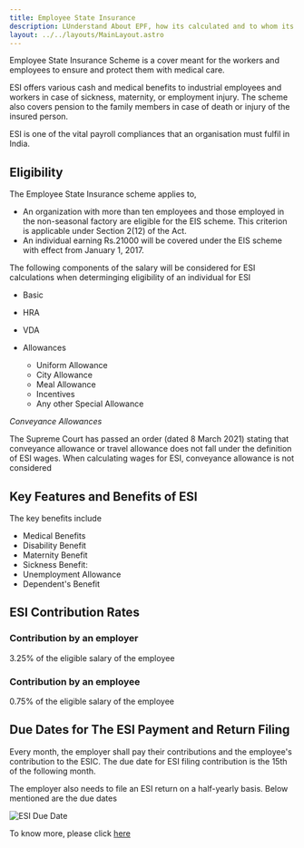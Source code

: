 ```yaml
---
title: Employee State Insurance
description: LUnderstand About EPF, how its calculated and to whom its applicable
layout: ../../layouts/MainLayout.astro
---
```



Employee State Insurance Scheme is a cover meant for the workers and employees to ensure and protect them with medical care.

ESI offers various cash and medical benefits to industrial employees  and workers in case of sickness, maternity, or employment injury. The scheme also covers pension to the family members in case of death or injury of the insured person.

ESI is one of the vital payroll compliances that an organisation must fulfil in India.

## Eligibility

The Employee State Insurance scheme applies to,

* An organization with more than ten employees and those employed in the non-seasonal factory are eligible for the EIS scheme. This criterion is applicable under Section 2(12) of the Act.
* An individual earning Rs.21000 will be covered under the EIS scheme with effect from January 1, 2017.

The following components of the salary will be considered for ESI calculations when determinging eligibility of an individual for ESI

* Basic
* HRA
* VDA
* Allowances

    * Uniform Allowance
    * City Allowance
    * Meal Allowance
    * Incentives
    * Any other Special Allowance

*Conveyance Allowances*

The Supreme Court has passed an order (dated 8 March 2021) stating that conveyance allowance or travel allowance does not fall under the definition of ESI wages. When calculating wages for ESI, conveyance allowance is not considered

## Key Features and Benefits of ESI

The key benefits include

* Medical Benefits
* Disability Benefit
* Maternity Benefit
* Sickness Benefit:
* Unemployment Allowance
* Dependent's Benefit

## ESI Contribution Rates

### Contribution by an employer 

3.25% of the eligible salary of the employee

### Contribution by an employee  
 0.75% of the eligible salary of the employee

## Due Dates for The ESI Payment and Return Filing

Every month, the employer shall pay their contributions and the employee's contribution to the ESIC. The due date for ESI filing contribution is the 15th of the following month.

The employer also needs to file an ESI return on a half-yearly basis. Below mentioned are the due dates

![ESI Due Date](/ESI.png)

To know more, please click [here](https://www.esic.nic.in/attachments/files/Key_Performance_Indicator.pdf)